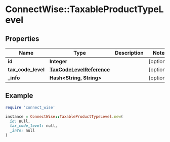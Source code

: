 # ConnectWise::TaxableProductTypeLevel

## Properties

| Name | Type | Description | Notes |
| ---- | ---- | ----------- | ----- |
| **id** | **Integer** |  | [optional] |
| **tax_code_level** | [**TaxCodeLevelReference**](TaxCodeLevelReference.md) |  | [optional] |
| **_info** | **Hash&lt;String, String&gt;** |  | [optional] |

## Example

```ruby
require 'connect_wise'

instance = ConnectWise::TaxableProductTypeLevel.new(
  id: null,
  tax_code_level: null,
  _info: null
)
```

